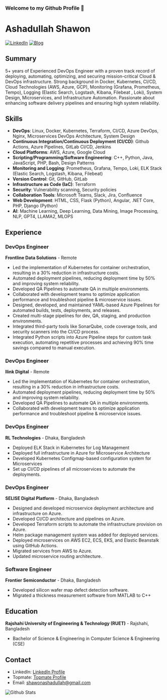 ### Welcome to my Github Profile 👋

<!--
**shawon100/shawon100** is a ✨ _special_ ✨ repository because its `README.md` (this file) appears on your GitHub profile.

Here are some ideas to get you started:

- 🔭 I’m currently working as a Software Engineer
- 🌱 I’m currently learning ...
- 👯 I’m looking to collaborate on ...
- 🤔 I’m looking for help with ...
- 💬 Ask me about ...
- 📫 How to reach me: ...
- 😄 Pronouns: ...
- ⚡ Fun fact: ...
-->

# Ashadullah Shawon
[![LinkedIn](https://img.shields.io/badge/LinkedIn-Ashadullah%20Shawon-blue)](https://www.linkedin.com/in/ashadullah-shawon-b51606aa/)
[![Blog](https://img.shields.io/badge/Blog-shawonruet-green)](https://shawonruet.com)


## Summary

5+ years of Experienced DevOps Engineer with a proven track record of deploying, automating, optimizing, and securing mission-critical Cloud & DevOps infrastructure. Strong background in Docker, Kubernetes, CI/CD, Cloud Technologies (AWS, Azure, GCP), Monitoring (Grafana, Prometheus, Tempo), Logging (Elastic Search, Logstash, Kibana, Filebeat , Loki), System Design, Microservices, and Infrastructure Automation. Passionate about enhancing software delivery pipelines and ensuring high system reliability.

## Skills

- **DevOps**: Linux, Docker, Kubernetes, Terraform, CI/CD, Azure DevOps, Nginx, Microservices DevOps Architecture, System Design
- **Continuous Integration/Continuous Deployment (CI/CD)**: Github Actions, Azure Pipelines, GitLab CI/CD, Jenkins
- **Cloud Platforms**: AWS, Azure, Google Cloud
- **Scripting/Programming/Software Engineering**: C++, Python, Java, JavaScript, PHP, Bash, Design Patterns
- **Monitoring and Logging**: Prometheus, Grafana, Tempo, Loki, ELK Stack (Elastic Search, Logstash, Kibana, Filebeat)
- **Version Control**: Git, GitHub, GitLab
- **Infrastructure as Code (IaC)**: Terraform
- **Security**: Vulnerability scanning, Security policies
- **Collaboration Tools**: Microsoft Teams, Slack, Jira, Confluence
- **Web Development**: HTML, CSS, Flask (Python), Angular, .NET Core, PHP, Django (Python)
- **AI**: Machine Learning, Deep Learning, Data Mining, Image Processing, NLP, GPT4, LLAMA2, MLOPS

## Experience

### DevOps Engineer
**Frontline Data Solutions** - Remote 
- Led the implementation of Kubernetes for container orchestration, resulting in a 30% reduction in infrastructure costs.
- Automated deployment pipelines, reducing deployment time by 50% and improving system reliability.
- Developed QA Pipelines to automate QA in multiple environments.
- Collaborated with development teams to optimize application performance and troubleshoot pipeline & microservice issues.
- Designed, developed, and maintained YAML-based Azure Pipelines for automated builds, tests, deployments, and releases.
- Created multi-stage pipelines for dev, QA, staging, and production environments.
- Integrated third-party tools like SonarQube, code coverage tools, and security scanners into the CI/CD process.
- Integrated Python scripts into Azure Pipeline steps for custom task execution, automating repetitive processes and achieving 90% time savings compared to manual execution.


### DevOps Engineer
**Ilink Digital** - Remote 
- Led the implementation of Kubernetes for container orchestration, resulting in a 30% reduction in infrastructure costs.
- Automated deployment pipelines, reducing deployment time by 50% and improving system reliability.
- Developed QA Pipelines to automate QA in multiple environments.
- Collaborated with development teams to optimize application performance and troubleshoot pipeline & microservice issues.


### DevOps Engineer
**RL Technologies** - Dhaka, Bangladesh 
- Deployed ELK Stack in Kubernetes for Log Management
- Deployed full infrastructure in Azure for Microservice Architecture
- Developed Kubernetes Configmap-based configuration system for Microservices
- Set up CI/CD pipelines of all microservices to automate the deployments. 

### DevOps Engineer
**SELISE Digital Platform** - Dhaka, Bangladesh
- Designed and developed microservice deployment architecture and infrastructure on Azure.
- Developed CI/CD architecture and pipelines on Azure.
- Developed Terraform scripts to automate the infrastructure provision on Azure.
- Helm package management system was added for deployed services.
- Deployed microservices on AWS EC2, ECS, EKS, and Elastic Beanstalk using GitHub Actions.
- Migrated services from AWS to Azure.
- Updated microservice routing architecture.

### Software Engineer
**Frontier Semiconductor** - Dhaka, Bangladesh
- Developed silicon wafer map defect detection software.
- Migrated a thickness measurement software from MATLAB to C++

## Education
**Rajshahi University of Engineering & Technology (RUET)** - Rajshahi, Bangladesh 
- Bachelor of Science & Engineering in Computer Science & Engineering (CSE)
 

## Contact

- LinkedIn: [LinkedIn Profile](https://www.linkedin.com/in/ashadullah-shawon-b51606aa/)
- Topmate: [Topmate Profile](https://topmate.io/ashadullah_shawon/431597)
- Email: shawonashadullah@gmail.com
  
![Github Stats](https://github-readme-stats.vercel.app/api?username=shawon100)
